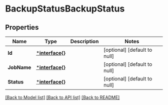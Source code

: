 # BackupStatusBackupStatus

## Properties
Name | Type | Description | Notes
------------ | ------------- | ------------- | -------------
**Id** | [***interface{}**](interface{}.md) |  | [optional] [default to null]
**JobName** | [***interface{}**](interface{}.md) |  | [optional] [default to null]
**Status** | [***interface{}**](interface{}.md) |  | [optional] [default to null]

[[Back to Model list]](../README.md#documentation-for-models) [[Back to API list]](../README.md#documentation-for-api-endpoints) [[Back to README]](../README.md)


